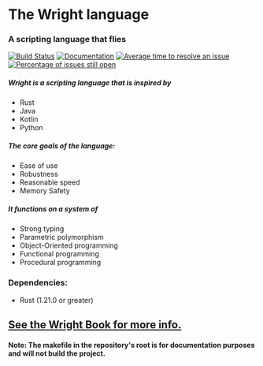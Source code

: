 # The Wright language
### A scripting language that flies

[![Build Status](https://travis-ci.org/Alfriadox/Wright-lang.svg?branch=master)](https://travis-ci.org/Alfriadox/Wright-lang)
[![Documentation](https://docs.rs/wright/badge.svg)](https://docs.rs/wright)
[![Average time to resolve an issue](http://isitmaintained.com/badge/resolution/Alfriadox/Wright-lang.svg)](http://isitmaintained.com/project/Alfriadox/Wright-lang "Average time to resolve an issue")
[![Percentage of issues still open](http://isitmaintained.com/badge/open/Alfriadox/Wright-lang.svg)](http://isitmaintained.com/project/Alfriadox/Wright-lang "Percentage of issues still open")

##### Wright is a scripting language that is inspired by
* Rust
* Java
* Kotlin
* Python

##### The core goals of the language:
* Ease of use
* Robustness
* Reasonable speed
* Memory Safety

##### It functions on a system of
* Strong typing
* Parametric polymorphism
* Object-Oriented programming
* Functional programming
* Procedural programming

### Dependencies:
* Rust (1.21.0 or greater)

## [See the Wright Book for more info.](https://alfriadox.github.io/Wright-lang/)
#### Note: The makefile in the repository's root is for documentation purposes and will not build the project. 